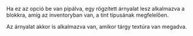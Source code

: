 Ha ez az opció be van pipálva, egy rögzített árnyalat lesz alkalmazva a blokkra, amíg az inventoryban van, a tint típusának megfelelően.

Az árnyalat akkor is alkalmazva van, amikor tárgy textúra van megadva.